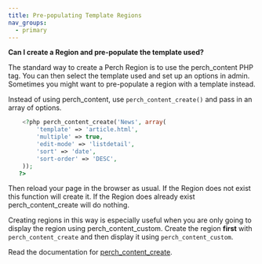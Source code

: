 ```yaml
---
title: Pre-populating Template Regions
nav_groups:
  - primary
---
```


**Can I create a Region and pre-populate the template used?**

The standard way to create a Perch Region is to use the perch_content PHP tag. You can then select the template used and set up an options in admin. Sometimes you might want to pre-populate a region with a template instead.

Instead of using perch_content, use `perch_content_create()` and pass in an array of options.

```php
    <?php perch_content_create('News', array(
	    'template' => 'article.html',
	    'multiple' => true,
	    'edit-mode' => 'listdetail',
	    'sort' => 'date',
	    'sort-order' => 'DESC',
    ));
   ?>
```

Then reload your page in the browser as usual. If the Region does not exist this function will create it. If the Region does already exist perch_content_create will do nothing.

Creating regions in this way is especially useful when you are only going to display the region using perch_content_custom. Create the region **first** with `perch_content_create` and then display it using `perch_content_custom`.

Read the documentation for [perch_content_create](/functions/content/perch-content-create).
